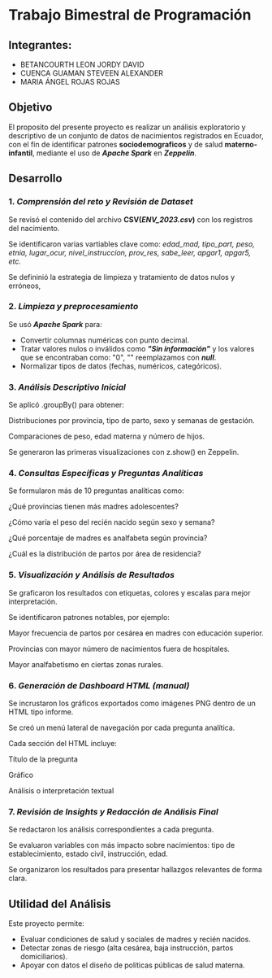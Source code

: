 # **Trabajo Bimestral de Programación**
## Integrantes:
* BETANCOURTH LEON JORDY DAVID
* CUENCA GUAMAN STEVEEN ALEXANDER
* MARIA ÁNGEL ROJAS ROJAS 

## Objetivo 
El proposito del presente proyecto es realizar un análisis exploratorio y descriptivo de un conjunto de datos de nacimientos registrados en Ecuador, con el fin de identificar patrones **sociodemograficos** y de salud **materno-infantil**, mediante el uso de _**Apache Spark**_ en _**Zeppelin**_.

## Desarrollo

### 1.  ***Comprensión del reto y Revisión de Dataset***
Se revisó el contenido del archivo **CSV(_**ENV_2023.csv**_)** con los registros del nacimiento.

Se identificaron varias vartiables clave como: *edad_mad, tipo_part, peso, etnia, lugar_ocur, nivel_instruccion, prov_res, sabe_leer, apgar1, apgar5, etc.* 

Se defininió la estrategia de limpieza y tratamiento de datos nulos y erróneos,

### 2.  ***Limpieza y preprocesamiento***
Se usó ***Apache Spark*** para: 
* Convertir columnas numéricas con punto decimal.
* Tratar valores nulos o inválidos como ***"Sin información"*** y los valores que se encontraban como: "0", "" reemplazamos con ***null***.
* Normalizar tipos de datos (fechas, numéricos, categóricos).


### 3.  ***Análisis Descriptivo Inicial***
Se aplicó .groupBy()  para obtener:

Distribuciones por provincia, tipo de parto, sexo y semanas de gestación.

Comparaciones de peso, edad materna y número de hijos.

Se generaron las primeras visualizaciones con z.show() en Zeppelin.



### 4.  ***Consultas Específicas y Preguntas Analíticas***
Se formularon más de 10 preguntas analíticas como:

¿Qué provincias tienen más madres adolescentes?

¿Cómo varía el peso del recién nacido según sexo y semana?

¿Qué porcentaje de madres es analfabeta según provincia?

¿Cuál es la distribución de partos por área de residencia?



### 5.  ***Visualización y Análisis de Resultados***
Se graficaron los resultados con etiquetas, colores y escalas para mejor interpretación.

Se identificaron patrones notables, por ejemplo:

Mayor frecuencia de partos por cesárea en madres con educación superior.

Provincias con mayor número de nacimientos fuera de hospitales.

Mayor analfabetismo en ciertas zonas rurales.


### 6.  ***Generación de Dashboard HTML (manual)***
Se incrustaron los gráficos exportados como imágenes PNG dentro de un HTML tipo informe.

Se creó un menú lateral de navegación por cada pregunta analítica.

Cada sección del HTML incluye:

Título de la pregunta

Gráfico

Análisis o interpretación textual


### 7.  ***Revisión de Insights y Redacción de Análisis Final***
Se redactaron los análisis correspondientes a cada pregunta.

Se evaluaron variables con más impacto sobre nacimientos: tipo de establecimiento, estado civil, instrucción, edad.

Se organizaron los resultados para presentar hallazgos relevantes de forma clara.


## Utilidad del Análisis
Este proyecto permite:
* Evaluar condiciones de salud y sociales de madres y recién nacidos.
* Detectar zonas de riesgo (alta cesárea, baja instrucción, partos domiciliarios).
* Apoyar con datos el diseño de políticas públicas de salud materna.
